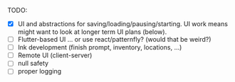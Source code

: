 TODO:

- [x] UI and abstractions for saving/loading/pausing/starting. UI work means might want to look at
  longer term UI plans (below).
- [ ] Flutter-based UI ... or use react/patternfly? (would that be weird?)
- [ ] Ink development (finish prompt, inventory, locations, ...)
- [ ] Remote UI (client-server)
- [ ] null safety
- [ ] proper logging
